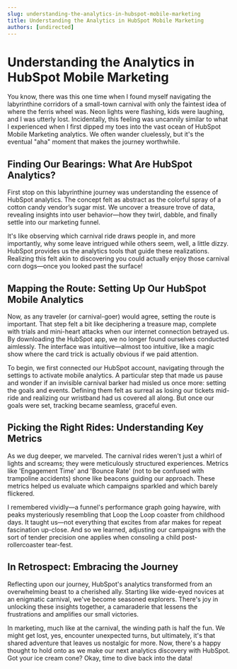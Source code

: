 ```yaml
---
slug: understanding-the-analytics-in-hubspot-mobile-marketing
title: Understanding the Analytics in HubSpot Mobile Marketing
authors: [undirected]
---
```


# Understanding the Analytics in HubSpot Mobile Marketing

You know, there was this one time when I found myself navigating the labyrinthine corridors of a small-town carnival with only the faintest idea of where the ferris wheel was. Neon lights were flashing, kids were laughing, and I was utterly lost. Incidentally, this feeling was uncannily similar to what I experienced when I first dipped my toes into the vast ocean of HubSpot Mobile Marketing analytics. We often wander cluelessly, but it's the eventual "aha" moment that makes the journey worthwhile.

## Finding Our Bearings: What Are HubSpot Analytics?

First stop on this labyrinthine journey was understanding the essence of HubSpot analytics. The concept felt as abstract as the colorful spray of a cotton candy vendor’s sugar mist. We uncover a treasure trove of data, revealing insights into user behavior—how they twirl, dabble, and finally settle into our marketing funnel. 

It's like observing which carnival ride draws people in, and more importantly, why some leave intrigued while others seem, well, a little dizzy. HubSpot provides us the analytics tools that guide these realizations. Realizing this felt akin to discovering you could actually enjoy those carnival corn dogs—once you looked past the surface!

## Mapping the Route: Setting Up Our HubSpot Mobile Analytics

Now, as any traveler (or carnival-goer) would agree, setting the route is important. That step felt a bit like deciphering a treasure map, complete with trials and mini-heart attacks when our internet connection betrayed us. By downloading the HubSpot app, we no longer found ourselves conducted aimlessly. The interface was intuitive—almost too intuitive, like a magic show where the card trick is actually obvious if we paid attention. 

To begin, we first connected our HubSpot account, navigating through the settings to activate mobile analytics. A particular step that made us pause and wonder if an invisible carnival barker had misled us once more: setting the goals and events. Defining them felt as surreal as losing our tickets mid-ride and realizing our wristband had us covered all along. But once our goals were set, tracking became seamless, graceful even.

## Picking the Right Rides: Understanding Key Metrics

As we dug deeper, we marveled. The carnival rides weren't just a whirl of lights and screams; they were meticulously structured experiences. Metrics like 'Engagement Time' and 'Bounce Rate' (not to be confused with trampoline accidents) shone like beacons guiding our approach. These metrics helped us evaluate which campaigns sparkled and which barely flickered. 

I remembered vividly—a funnel's performance graph going haywire, with peaks mysteriously resembling that Loop the Loop coaster from childhood days. It taught us—not everything that excites from afar makes for repeat fascination up-close. And so we learned, adjusting our campaigns with the sort of tender precision one applies when consoling a child post-rollercoaster tear-fest.

## In Retrospect: Embracing the Journey

Reflecting upon our journey, HubSpot's analytics transformed from an overwhelming beast to a cherished ally. Starting like wide-eyed novices at an enigmatic carnival, we've become seasoned explorers. There's joy in unlocking these insights together, a camaraderie that lessens the frustrations and amplifies our small victories.

In marketing, much like at the carnival, the winding path is half the fun. We might get lost, yes, encounter unexpected turns, but ultimately, it's that shared adventure that leaves us nostalgic for more. Now, there's a happy thought to hold onto as we make our next analytics discovery with HubSpot. Got your ice cream cone? Okay, time to dive back into the data!